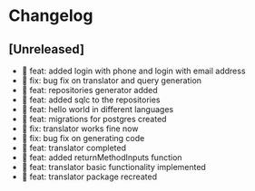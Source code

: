# Changelog

## [Unreleased]

- 🎉 feat: added login with phone and login with email address
- 🐛 fix: bug fix on translator and query generation
- 🎉 feat: repositories generator added
- 🎉 feat: added sqlc to the repositories
- 🎉 feat: hello world in different languages
- 🎉 feat: migrations for postgres created
- 🐛 fix: translator works fine now
- 🐛 fix: bug fix on generating code
- 🎉 feat: translator completed
- 🎉 feat: added returnMethodInputs function
- 🎉 feat: translator basic functionality implemented
- 🎉 feat: translator package recreated

<!-- ## [0.0.2] - 2022-12-07

### Added

- /


### Changed

### Deprecated

### Removed

### Fixed

### Security

## [0.0.1] - 2022-12-07

- initial release -->

<!-- Links -->
<!-- [keep a changelog]: https://keepachangelog.com/en/1.0.0/
[semantic versioning]: https://semver.org/spec/v2.0.0.html -->

<!-- Versions -->
<!-- [unreleased]: https://github.com/Author/Repository/compare/v0.0.2...HEAD
[0.0.2]: https://github.com/Author/Repository/compare/v0.0.1...v0.0.2
[0.0.1]: https://github.com/Author/Repository/releases/tag/v0.0.1 -->
